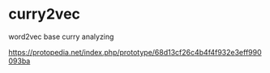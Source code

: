 # curry2vec

word2vec base curry analyzing

https://protopedia.net/index.php/prototype/68d13cf26c4b4f4f932e3eff990093ba


